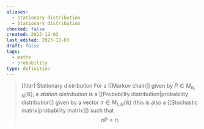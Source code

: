 ```yaml
---
aliases:
  - stationary distribution
  - Stationary distribution
checked: false
created: 2023-12-03
last_edited: 2023-12-03
draft: false
tags:
  - maths
  - probability
type: definition
---
```

>[!tldr] Stationary distribution
>For a [[Markov chain]] given by $P \in M_{N, N}(\mathbb{R})$, a *station distribution* is a [[Probability distribution|probability distribution]] given by a vector $\pi \in M_{1,N}(\mathbb{R})$  (this is also a [[Stochastic matrix|probability matrix]]) such that
>$$\pi P = \pi.$$

